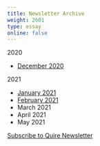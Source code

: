 ```yaml
---
title: Newsletter Archive
weight: 2601
type: essay
online: false
---
```


2020

- [December 2020]()

2021

- [January 2021](https://mailchi.mp/a37708de5fe9/quire-newsletter-january-2021)
- [February 2021](https://mailchi.mp/1560ae4535e7/quire-newsletter-february-2021?e=5c4361e9ac)
- March 2021
- April 2021
- May 2021
<script type="text/javascript" src="https://newsletters.getty.edu/t/t/p/hulye/0/1/0/0/0/"></script>

<div class="action-button">

[Subscribe to Quire Newsletter](https://newsletters.getty.edu/h/t/DDE7B9372AAF01E4)

</div>
